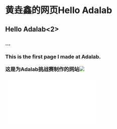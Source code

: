 <!DOCTYPE html>

<html lang="zh-CN">

<head>
    <meta charset="utf-8">
    <title>我的个人网站</title>
</head>

<body>
<h1>黄垚鑫的网页Hello Adalab</h1>
<h2>Hello Adalab<2>
    <h3>...<h3>
<p>This is the first page I made at Adalab.</p>
<p>
这是为Adalab挑战赛制作的网站<a href="https://github.com/hyx1234qweqw/bilibili.html/edit/main/README.md"><img src="https://www.adalab.cn/images/adalab.png">
</a>
</p>
<iframe src="//player.bilibili.com/player.html?aid=798694555&bvid=BV1ty4y1m7pZ&cid=282054957&page=1" scrolling="no" border="0" frameborder="no" framespacing="0" allowfullscreen="true"> </iframe>
